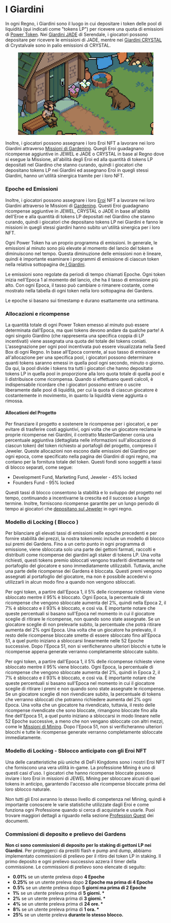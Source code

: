 # I Giardini

In ogni Regno, i Giardini sono il luogo in cui depositare i token delle pool di liquidità (qui indicati come "tokens LP") per ricevere una quota di emissioni di [Power Token](../i-token-del-potere/#power-tokens). Nei [Giardini JADE](giardini-jade.md) di Serendale, i giocatori possono depositare per ricevere le emissioni di JADE, mentre nei [Giardini CRYSTAL](ice-gardens.md) di Crystalvale sono in palio emissioni di CRYSTAL.

<figure><img src="../../.gitbook/assets/image.png" alt=""><figcaption></figcaption></figure>

Inoltre, i giocatori possono assegnare i loro Eroi NFT a lavorare nei loro Giardini attraverso [Missioni di Gardening](../../learn/gameplay/professions/gardening.md). Quegli Eroi guadagnano ricompense aggiuntive in JEWEL e JADE o CRYSTAL in base al Regno dove si esegue la Missione, all'abilità degli Eroi ed alla quantità di tokens LP depositati nel Giardino che stanno curando, quindi i giocatori che depositano tokens LP nei Giardini ed assegnano Eroi in quegli stessi Giardini, hanno un'utilità sinergica tramite per i loro NFT.

### Epoche ed Emissioni

Inoltre, i giocatori possono assegnare i loro [Eroi](../the-heroes.md) NFT a lavorare nei loro Giardini attraverso le Missioni di [Gardening](../../learn/gameplay/professions/gardening.md). Questi Eroi guadagnano ricompense aggiuntive in JEWEL, CRYSTAL o JADE in base all'abilità dell'Eroe e alla quantità di tokens LP depositati nel Giardino che stanno curando, quindi i giocatori che depositano tokens LP nei Giardini e fanno le missioni in quegli stessi giardini hanno subito un'utilità sinergica per i loro NFT.

Ogni Power Token ha un proprio programma di emissioni. In generale, le emissioni al minuto sono più elevate al momento del lancio del token e diminuiscono nel tempo. Questa diminuzione delle emissioni non è lineare, quindi è importante esaminare i programmi di emissione di ciascun token nella relativa sottopagina de[ I Giardini](./).

Le emissioni sono regolate da periodi di tempo chiamati Epoche. Ogni token inizia nell'Epoca 1 al momento del lancio, che ha il tasso di emissione più alto. Con ogni Epoca, il tasso può cambiare o rimanere costante, come mostrato nella tabella di ogni token nella loro sottopagina dei Gardens.

Le epoche si basano sui timestamp e durano esattamente una settimana.

### Allocazioni e ricompense

La quantità totale di ogni Power Token emesso al minuto può essere determinata dall'Epoca, ma quei tokens devono andare da qualche parte! A ogni singolo Giardino (che rappresenta una specifica coppia di LP incentivati) viene assegnata una quota del totale dei tokens coniati. L'assegnazione per ogni pool incentivata può essere visualizzata nella Seed Box di ogni Regno. In base all'Epoca corrente, al suo tasso di emissione e all'allocazione per una specifica pool, i giocatori possono determinare quanti tokens saranno emessi in quella pool ogni secondo, minuto o giorno. Da qui, la pool divide i tokens tra tutti i giocatori che hanno depositato tokens LP in quella pool in proporzione alla loro quota totale di quella pool e li distribuisce come ricompensa. Quando si effettuano questi calcoli, è indispensabile ricordare che i giocatori possono entrare o uscire liberamente dalle pool di liquidità, per cui la quota di ciascun giocatore è costantemente in movimento, in quanto la liquidità viene aggiunta o rimossa.

#### Allocationi del Progetto

Per finanziare il progetto e sostenere le ricompense per i giocatori, e per evitare di trasferire costi aggiuntivi, ogni volta che un giocatore reclama le proprie ricompense nei Giardini, il contratto MasterGardener conia una percentuale aggiuntiva (dettagliata nelle informazioni sull'allocazione di ciascun token) del token richiesto ai portafogli del progetto, compreso il Jeweler. Queste allocazioni non escono dalle emissioni del Giardino per ogni epoca, come specificato nella pagina dei Giardini di ogni regno, ma contano per la fornitura totale del token. Questi fondi sono soggetti a tassi di blocco separati, come segue:

* Development Fund, Marketing Fund, Jeweler - 45% locked
* Founders Fund - 95% locked

Questi tassi di blocco consentono la stabilità e lo sviluppo del progetto nel tempo, continuando a incentivarne la crescita ed il successo a lungo termine. Inoltre, forniscono ricompense garantite per un lungo periodo di tempo ai giocatori che [depositano sul Jeweler](../il-jeweler/) in ogni regno.

### Modello di Locking ( Blocco )

Per bilanciare gli elevati tassi di emissioni nelle epoche precedenti e per fornire stabilità dei prezzi, la nostra tokenomic include un modello di blocco sui premi dei Gardens. Fino a un certo punto in ogni programma di emissione, viene sbloccata solo una parte dei gettoni farmati, raccolti e distribuiti come ricompense dei giardini agli staker di tokens LP. Una volta richiesti, questi tokens premio sbloccati vengono trasferiti direttamente nel portafoglio del giocatore e sono immediatamente utilizzabili. Tuttavia, anche una parte delle ricompense dei Gardens è bloccata. Questi premi vengono assegnati al portafoglio del giocatore, ma non è possibile accedervi o utilizzarli in alcun modo fino a quando non vengono sbloccati.

Per ogni token, a partire dall'Epoca 1, il 5% delle ricompense richieste viene sbloccato mentre il 95% è bloccato. Ogni Epoca, la percentuale di ricompense che vengono sbloccate aumenta del 2%, quindi nella Epoca 2, il 7% è sbloccato e il 93% è bloccato, e così via. È importante notare che queste percentuali si basano sull'Epoca nel momento in cui il giocatore sceglie di ritirare le ricompense, non quando sono state assegnate. Se un giocatore sceglie di non prelevarle subito, la percentuale che potrà ritirare aumenta del 2% ogni Epoca. Una volta che un giocatore ha prelevato, il resto delle ricompense bloccate smette di essere sbloccato fino all'Epoca 51, a quel punto iniziano a sbloccarsi linearmente nelle 52 Epoche successive. Dopo l'Epoca 51, non si verificheranno ulteriori blocchi e tutte le ricompense appena generate verranno completamente sbloccate subito.

Per ogni token, a partire dall'Epoca 1, il 5% delle ricompense richieste viene sbloccato mentre il 95% viene bloccato. Ogni Epoca, la percentuale di ricompense che vengono sbloccate aumenta del 2%, quindi in Epoca 2, il 7% è sbloccato e il 93% è bloccato, e così via. È importante notare che queste percentuali si basano sull'Epoca nel momento in cui il giocatore sceglie di ritirare i premi e non quando sono state assegnate le ricompense. Se un giocatore sceglie di non rivendicare subito, la percentuale di tokens che verranno sbloccati che potranno richiedere aumenta del 2% ogni Epoca. Una volta che un giocatore ha rivendicato, tuttavia, il resto delle ricompense rivendicate che sono bloccate, rimangono bloccate fino alla fine dell'Epoca 51, a quel punto iniziano a sbloccarsi in modo lineare nelle 52 Epoche successive, a meno che non vengano sbloccate con altri mezzi, come le [Missioni di Mining](../../learn/gameplay/professions/jewel-mining.md). Dopo l'Epoca 51, non si verificheranno ulteriori blocchi e tutte le ricompense generate verranno completamente sbloccate immediatamente.

### Modello di Locking  - Sblocco anticipato con gli Eroi NFT

Una delle caratteristiche più uniche di DeFi Kingdoms sono i nostri Eroi NFT che forniscono una vera utilità in-game. La professione Mining è uno di questi casi d'uso. I giocatori che hanno ricompense bloccate possono inviare i loro Eroi in missioni di JEWEL Mining per sbloccare alcuni di quei tokens in anticipo, garantendo l'accesso alle ricompense bloccate prima del loro sblocco naturale.

Non tutti gli Eroi avranno lo stesso livello di competenza nel Mining, quindi è importante conoscere le varie statistiche utilizzate dagli Eroi e come funziona ogni Professione quando si cerca di acquistarle e usarle. Puoi trovare maggiori dettagli a riguardo nella sezione [Profession Quest](../../learn/gameplay/professions/) dei documenti.

### Commissioni di deposito e prelievo dei Gardens

**Non ci sono commissioni di deposito per lo staking di gettoni LP nei Giardini**. Per proteggerci da prestiti flash e pump and dump, abbiamo implementato commissioni di prelievo per il ritiro dei token LP in staking. Il primo deposito e ogni prelievo successivo azzera il timer della commissione. Le commissioni di prelievo sono elencate di seguito:

* **0.01%** se un utente preleva dopo **4 Epoche**
* **0.25%** se un utente preleva dopo  **2 Epoche ma prima di 4 Epoche**
* **0.5%** se un utente preleva dopo **5 giorni ma prima di 2 Epoche**
* **1%** se un utente preleva prima di **5 giorni. \***
* **2%** se un utente preleva prima di **3 giorni. \***
* **4%** se un utente preleva prima di **24 ore. \***
* **8%** se un utente preleva prima di **1 ora. \***
* **25%** se un utente preleva **durante lo stesso blocco.**

##
